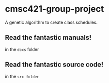 # cmsc421-group-project

A genetic algorithm to create class schedules.

## Read the fantastic manuals!

in the `docs` folder

## Read the fantastic source code!

in the `src folder`

